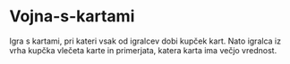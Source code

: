 # Vojna-s-kartami
Igra s kartami, pri kateri vsak od igralcev dobi kupček kart. Nato igralca iz vrha kupčka vlečeta karte in primerjata, katera karta ima večjo vrednost.
